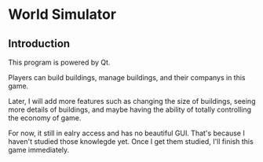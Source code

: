 # World Simulator

## Introduction

This program is powered by Qt.

Players can build buildings, manage buildings, and their companys in this game.

Later, I will add more features such as changing the size of buildings, seeing more details of buildings, and maybe having the ability of totally controlling the economy of game.

For now, it still in ealry access and has no beautiful GUI. That's because I haven't studied those knowlegde yet. Once I get them studied, I'll finish this game immediately.
